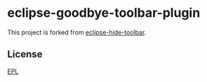 # eclipse-goodbye-toolbar-plugin

This project is forked from [eclipse-hide-toolbar](http://code.google.com/p/eclipse-hide-toolbar/).

## License

[EPL](https://www.eclipse.org/legal/epl-v10.html)
